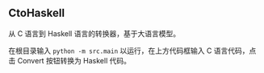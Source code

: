 ## CtoHaskell

从 C 语言到 Haskell 语言的转换器，基于大语言模型。

在根目录输入 `python -m src.main` 以运行，在上方代码框输入 C 语言代码，点击 Convert 按钮转换为 Haskell 代码。